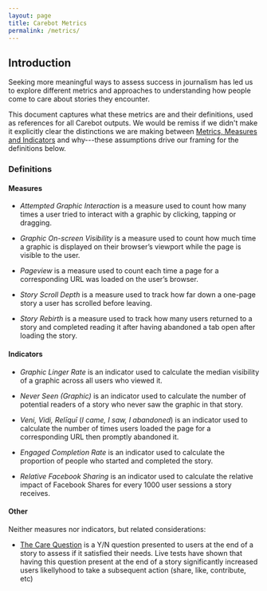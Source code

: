 ```yaml
---
layout: page
title: Carebot Metrics
permalink: /metrics/
---
```

 
## Introduction

Seeking more meaningful ways to assess success in journalism has led us to explore different metrics and approaches to understanding how people come to care about stories they encounter. 

This document captures what these metrics are and their definitions, used as references for all Carebot outputs. We would be remiss if we didn't make it explicitly clear the distinctions we are making between [Metrics, Measures and Indicators](https://thecarebot.github.io/metrics-measures-and-indicators/) and why---these assumptions drive our framing for the definitions below.

### Definitions

<!--

For each definition below we attempted to:

1. Articulate what each metric means so it can be understood independently.
2. Frame the definition for what the metric does for the user of analytics data.
3. Avoid explaining a metric by using other metrics (as much as possible).
4. Make the distinction between metrics clear in each definition.

-->

#### Measures

* *Attempted Graphic Interaction* is a measure used to count how many times a user tried to interact with a graphic by clicking, tapping or dragging.

* *Graphic On-screen Visibility* is a measure used to count how much time a graphic is displayed on their browser’s viewport while the page is visible to the user.

* *Pageview* is a measure used to count each time a page for a corresponding URL was loaded on the user’s browser.

* *Story Scroll Depth* is a measure used to track how far down a one-page story a user has scrolled before leaving.

* *Story Rebirth* is a measure used to track how many users returned to a story and completed reading it after having abandoned a tab open after loading the story.

#### Indicators

* *Graphic Linger Rate* is an indicator used to calculate the median visibility of a graphic across all users who viewed it.

* *Never Seen (Graphic)* is an indicator used to calculate the number of potential readers of a story who never saw the graphic in that story.

* *Veni, Vidi, Relīquī* (*I came, I saw, I abandoned*) is an indicator used to calculate the number of times users loaded the page for a corresponding URL then promptly abandoned it.

* *Engaged Completion Rate* is an indicator used to calculate the proportion of people who started and completed the story.

* *Relative Facebook Sharing* is an indicator used to calculate the relative impact of Facebook Shares for every 1000 user sessions a story receives.

#### Other

Neither measures nor indicators, but related considerations:

* [The Care Question](http://blog.apps.npr.org/2015/02/26/multivariate-testing.html) is a Y/N question presented to users at the end of a story to assess if it satisfied their needs. Live tests have shown that having this question present at the end of a story significantly increased users likellyhood to take a subsequent action (share, like, contribute, etc)


<!--

Figure this one out: https://github.com/thecarebot/carebot/issues/196

***

#OLD NOTES TO BE CLEANED UP:

#### Measure: Graphic On-screen Visibility 
How much time a user views a graphic on their screen.

##### Question it answers
How much time do people look at a graphic when reading a story?

##### How it works
  * time is counted in seconds
  * time is captured in 10sec increments up to a minute, then 1min increments up to 5minutes then in 5min increments.
  * views under 10 seconds are discarded (considered a bounce).
  * screen is equivalent to the user's browser viewport.
  * if the user leaves window innactive and returns, the count continues.
  * if the user closes the window and opens again, the count re-starts.

##### Reporting
  * Reported as a median value for all users of a graphic.
  * Shown as a distribution to contextualize median.
  * Used to calculate Graphic Linger Rate.

#### Measure: Scroll depth
How far down the length of a story a user scrolled.

[coming soon]

#### Indicator: Graphic Linger Rate
The median visibility of a graphic across all users who viewed it.

[coming soon]

#### Indicator: Engaged Completion Rate
Percentage of people who start and complete the story.

##### Question it answers
Of the people who started, how many finished? 

##### How it works
[Engaged User Completion Rate](http://blog.apps.npr.org/2015/11/19/sequential-visual-stories.html)

##### Reporting

[coming soon]

#### Indicator: Comparable Facebook Sharing
Number of Facebook shares per 1000 user sessions.

[coming soon]

***

old notes from wiki:

# What does the "care" in Carebot mean? 

- How much people care about a piece? 
- If we made people care? (a change in care level)

# Metrics that track care

## Linger Rate

"People looked at your graphic for an average of 5 minutes" 

## Total Linger Time

"People spent 50 hours looking at your graphics today!"

Probably not a good metric because it's a proxy for pageviews (1,000,000 10-second views is a lot more time than 

## Interaction Rate

"50% of people [played audio]

## Completion Rate

Did someone get all the way through the piece? 

## [Engaged User Completion Rate](http://blog.apps.npr.org/2015/11/19/sequential-visual-stories.html)

Of the people who started, how many finished? 

## [Read Time / Total Time Reading](https://medium.com/data-lab/mediums-metric-that-matters-total-time-reading-86c4970837d5#.otwa46ny7)

> Read time is based on the average reading speed of an adult (roughly 275 WPM). We take the total word count of a post and translate it into minutes. Then, we add 12 seconds for each inline image. Boom, read time.

## Social Media

### Shares, Retweets 

### Replies

Did people actually have a discussion about the piece, or was it only shared outbound? 

### Social Circles

Hard to measure. BUT what if we could know things like "This article resonated among young Russian chess players, who shared it more than any other social cluster"? 

### Sampling messages

Rather than _volume_ of messages, where there any exceptional shares or responses? Messages that got more shares, retweets, or replies? What does a sampling of responses look like? (Give people actual examples of the text people wrote in response) 

#### Other

##### Indicator: Never seen
Number of people who never even saw the graphic

unique sessions for story - (sum of all sessions with graphics on screen visibilty over 10 seconds)

Could also be Graphic On-screen visibility under n seconds (figuring out n seems very random).

-->
